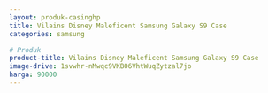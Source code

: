 ```yaml
---
layout: produk-casinghp
title: Vilains Disney Maleficent Samsung Galaxy S9 Case
categories: samsung

# Produk
product-title: Vilains Disney Maleficent Samsung Galaxy S9 Case
image-drive: 1svwhr-nMwqc9VKB06VhtWuqZytzal7jo
harga: 90000
---
```

